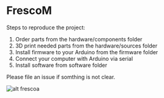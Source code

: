 # FrescoM

Steps to reproduce the project:

1. Order parts from the hardware/components folder
2. 3D print needed parts from the hardware/sources folder
3. Install firmware to your Arduino from the firmware folder
4. Connect your computer with Arduino via serial
5. Install software from software folder

Please file an issue if somthing is not clear.

![alt frescoa](https://github.com/frescolabs/FrescoM/blob/master/media/FrescoA_image.png?raw=true)
